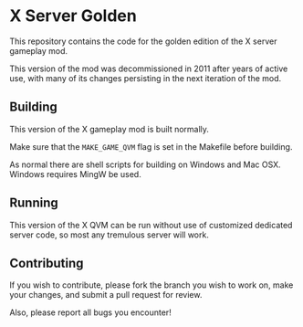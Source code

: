 X Server Golden
=======================

This repository contains the code for the golden edition of the X server gameplay mod.

This version of the mod was decommissioned in 2011 after years of active use, with many of its changes persisting in the next iteration of the mod.

Building
-----------------------
This version of the X gameplay mod is built normally.

Make sure that the `MAKE_GAME_QVM` flag is set in the Makefile before building.

As normal there are shell scripts for building on Windows and Mac OSX. Windows requires MingW be used.

Running
-----------------------
This version of the X QVM can be run without use of customized dedicated server code, so most any tremulous server will work.

Contributing
-----------------------
If you wish to contribute, please fork the branch you wish to work on, make your changes, and submit a pull request for review.

Also, please report all bugs you encounter!
